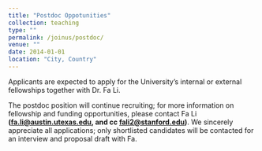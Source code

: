 ```yaml
---
title: "Postdoc Oppotunities"
collection: teaching
type: ""
permalink: /joinus/postdoc/
venue: ""
date: 2014-01-01
location: "City, Country"
---
```

Applicants are expected to apply for the University’s internal or external fellowships together with Dr. Fa Li. 

The postdoc position will continue recruiting; for more information on fellowship and funding opportunities, please contact Fa Li **(fa.li@austin.utexas.edu, and cc fali2@stanford.edu)**. We sincerely appreciate all applications; only shortlisted candidates will be contacted for an interview and proposal draft with Fa.